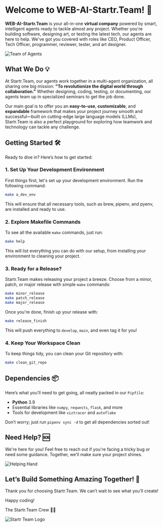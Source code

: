 # Welcome to WEB-AI-Startr.Team! 🚀

**WEB-AI-Startr.Team** is your all-in-one **virtual company** powered by smart, intelligent agents ready to tackle almost any project. Whether you're building software, designing art, or testing the latest tech, our agents are here to help. We've got you covered with roles like CEO, Product Officer, Tech Officer, programmer, reviewer, tester, and art designer.

![Team of Agents](https://image.startr.cloud/800x300/together "Our Team of Smart Agents")

## What We Do 💡

At Startr.Team, our agents work together in a multi-agent organization, all sharing one big mission: **"To revolutionize the digital world through collaboration."** Whether designing, coding, testing, or documenting, our agents team up in specialized seminars to get the job done. 

Our main goal is to offer you an **easy-to-use**, **customizable**, and **expandable** framework that makes your project journey smooth and successful—built on cutting-edge large language models (LLMs), Startr.Team is also a perfect playground for exploring how teamwork and technology can tackle any challenge.

## Getting Started 🛠️

Ready to dive in? Here’s how to get started:

### 1. Set Up Your Development Environment

First things first, let's set up your development environment. Run the following command:

```bash
make a_dev_env
```

This will ensure that all necessary tools, such as brew, pipenv, and pyenv, are installed and ready to use.

### 2. Explore Makefile Commands

To see all the available `make` commands, just run:

```bash
make help
```

This will list everything you can do with our setup, from installing your environment to cleaning your project.

### 3. Ready for a Release?

Startr.Team makes releasing your project a breeze. Choose from a minor, patch, or major release with simple `make` commands:

```bash
make minor_release
make patch_release
make major_release
```

Once you're done, finish up your release with:

```bash
make release_finish
```

This will push everything to `develop`, `main`, and even tag it for you!

### 4. Keep Your Workspace Clean

To keep things tidy, you can clean your Git repository with:

```bash
make clean_git_repo
```

## Dependencies 📦

Here’s what you’ll need to get going, all neatly packed in our `Pipfile`:

- **Python** 3.9
- Essential libraries like `numpy`, `requests`, `flask`, and more
- Tools for development like `viztracer` and `autoflake`

Don’t worry; just run `pipenv sync -d` to get all dependencies sorted out!

## Need Help? 🆘

We're here for you! Feel free to reach out if you're facing a tricky bug or need some guidance. Together, we’ll make sure your project shines.

![Helping Hand](https://image.startr.cloud/800x300/team_ "We're here to help!")

## Let’s Build Something Amazing Together! 🌟

Thank you for choosing Startr.Team. We can’t wait to see what you’ll create!

Happy coding!

The Startr.Team Crew 🧑‍💻

![Startr Team Logo](https://startr.style/logo.png "Startr.Team Logo")